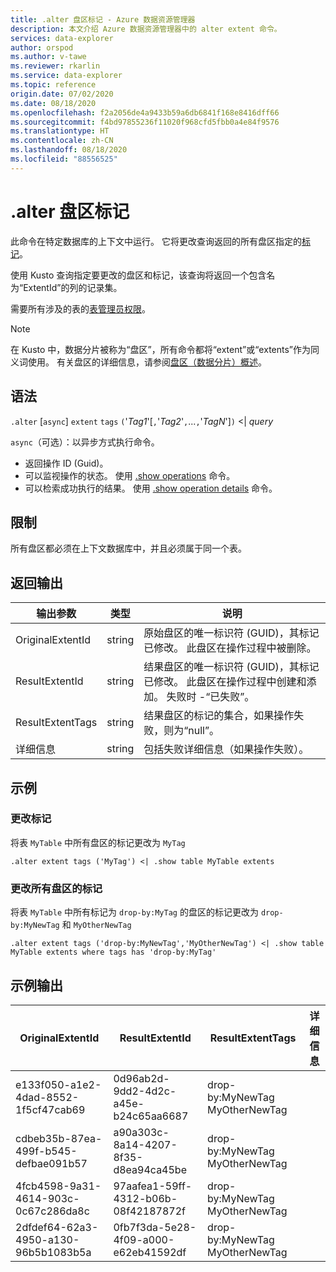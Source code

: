 ```yaml
---
title: .alter 盘区标记 - Azure 数据资源管理器
description: 本文介绍 Azure 数据资源管理器中的 alter extent 命令。
services: data-explorer
author: orspod
ms.author: v-tawe
ms.reviewer: rkarlin
ms.service: data-explorer
ms.topic: reference
origin.date: 07/02/2020
ms.date: 08/18/2020
ms.openlocfilehash: f2a2056de4a9433b59a6db6841f168e8416dff66
ms.sourcegitcommit: f4bd97855236f11020f968cfd5fbb0a4e84f9576
ms.translationtype: HT
ms.contentlocale: zh-CN
ms.lasthandoff: 08/18/2020
ms.locfileid: "88556525"
---
```

# <a name="alter-extent-tags"></a>.alter 盘区标记

此命令在特定数据库的上下文中运行。 它将更改查询返回的所有盘区指定的[标记](extents-overview.md#extent-tagging)。

使用 Kusto 查询指定要更改的盘区和标记，该查询将返回一个包含名为“ExtentId”的列的记录集。

需要所有涉及的表的[表管理员权限](../management/access-control/role-based-authorization.md)。

> [!NOTE]
> 在 Kusto 中，数据分片被称为“盘区”，所有命令都将“extent”或“extents”作为同义词使用。
> 有关盘区的详细信息，请参阅[盘区（数据分片）概述](extents-overview.md)。

## <a name="syntax"></a>语法

`.alter` [`async`] `extent` `tags` `(`'*Tag1*'[`,`'*Tag2*'`,`...`,`'*TagN*']`)` <| *query*

`async`（可选）：以异步方式执行命令。
   * 返回操作 ID (Guid)。 
   * 可以监视操作的状态。 使用 [.show operations](operations.md#show-operations) 命令。
   * 可以检索成功执行的结果。 使用 [.show operation details](operations.md#show-operation-details) 命令。

## <a name="restrictions"></a>限制

所有盘区都必须在上下文数据库中，并且必须属于同一个表。

## <a name="return-output"></a>返回输出

|输出参数 |类型 |说明|
|---|---|---|
|OriginalExtentId |string |原始盘区的唯一标识符 (GUID)，其标记已修改。 此盘区在操作过程中被删除。|
|ResultExtentId |string |结果盘区的唯一标识符 (GUID)，其标记已修改。 此盘区在操作过程中创建和添加。 失败时 -“已失败”。|
|ResultExtentTags |string |结果盘区的标记的集合，如果操作失败，则为“null”。|
|详细信息 |string |包括失败详细信息（如果操作失败）。|

## <a name="examples"></a>示例

### <a name="alter-tags"></a>更改标记 

将表 `MyTable` 中所有盘区的标记更改为 `MyTag`

```kusto
.alter extent tags ('MyTag') <| .show table MyTable extents
```

### <a name="alter-tags-of-all-extents"></a>更改所有盘区的标记

将表 `MyTable` 中所有标记为 `drop-by:MyTag` 的盘区的标记更改为 `drop-by:MyNewTag` 和 `MyOtherNewTag`

```kusto
.alter extent tags ('drop-by:MyNewTag','MyOtherNewTag') <| .show table MyTable extents where tags has 'drop-by:MyTag'
```

## <a name="sample-output"></a>示例输出

|OriginalExtentId |ResultExtentId | ResultExtentTags | 详细信息
|---|---|---|---
|e133f050-a1e2-4dad-8552-1f5cf47cab69 |0d96ab2d-9dd2-4d2c-a45e-b24c65aa6687 | drop-by:MyNewTag MyOtherNewTag| 
|cdbeb35b-87ea-499f-b545-defbae091b57 |a90a303c-8a14-4207-8f35-d8ea94ca45be | drop-by:MyNewTag MyOtherNewTag| 
|4fcb4598-9a31-4614-903c-0c67c286da8c |97aafea1-59ff-4312-b06b-08f42187872f | drop-by:MyNewTag MyOtherNewTag| 
|2dfdef64-62a3-4950-a130-96b5b1083b5a |0fb7f3da-5e28-4f09-a000-e62eb41592df | drop-by:MyNewTag MyOtherNewTag| 
